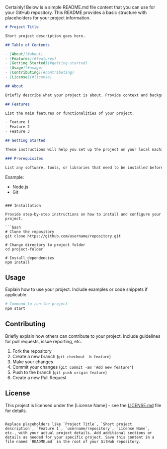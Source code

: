Certainly! Below is a simple README.md file content that you can use for your GitHub repository. This README provides a basic structure with placeholders for your project information.

```markdown
# Project Title

Short project description goes here.

## Table of Contents

- [About](#about)
- [Features](#features)
- [Getting Started](#getting-started)
- [Usage](#usage)
- [Contributing](#contributing)
- [License](#license)

## About

Briefly describe what your project is about. Provide context and background information if necessary.

## Features

List the main features or functionalities of your project.

- Feature 1
- Feature 2
- Feature 3

## Getting Started

These instructions will help you set up the project on your local machine for development and testing purposes.

### Prerequisites

List any software, tools, or libraries that need to be installed beforehand.

```
Example:
- Node.js
- Git
```

### Installation

Provide step-by-step instructions on how to install and configure your project.

```bash
# Clone the repository
git clone https://github.com/username/repository.git

# Change directory to project folder
cd project-folder

# Install dependencies
npm install
```

## Usage

Explain how to use your project. Include examples or code snippets if applicable.

```bash
# Command to run the project
npm start
```

## Contributing

Briefly explain how others can contribute to your project. Include guidelines for pull requests, issue reporting, etc.

1. Fork the repository
2. Create a new branch (`git checkout -b feature`)
3. Make your changes
4. Commit your changes (`git commit -am 'Add new feature'`)
5. Push to the branch (`git push origin feature`)
6. Create a new Pull Request

## License

This project is licensed under the [License Name] - see the [LICENSE.md](LICENSE.md) file for details.
```

Replace placeholders like `Project Title`, `Short project description`, `Feature 1`, `username/repository`, `License Name`, etc., with your actual project details. Add additional sections or details as needed for your specific project. Save this content in a file named `README.md` in the root of your GitHub repository.
